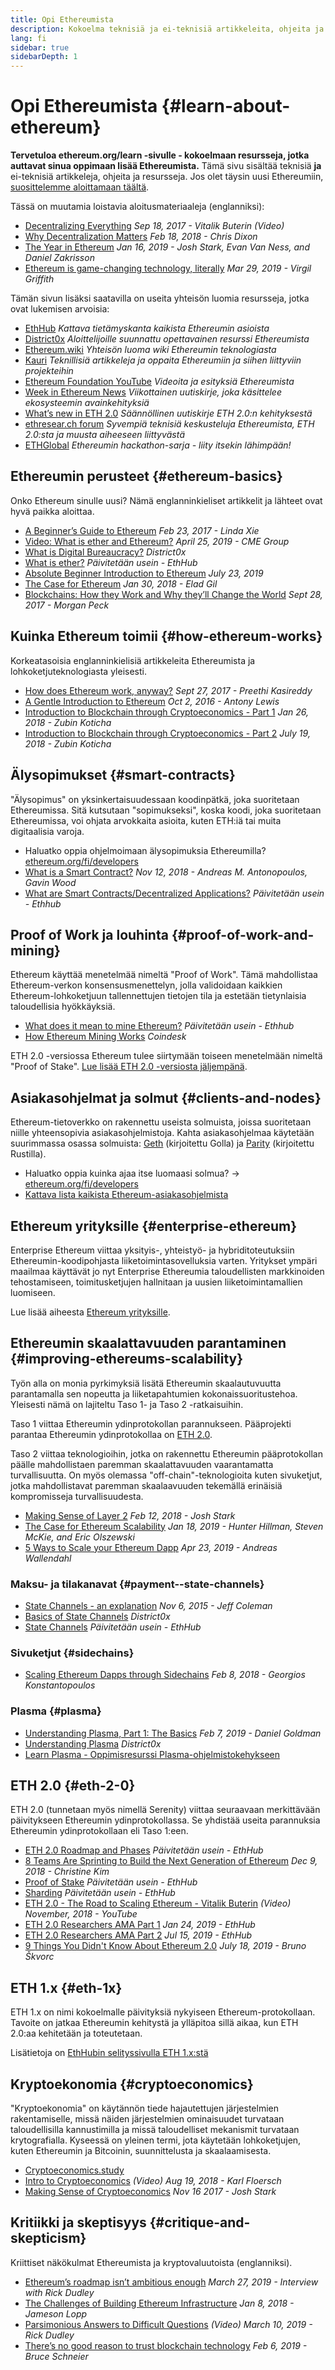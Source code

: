 ```yaml
---
title: Opi Ethereumista
description: Kokoelma teknisiä ja ei-teknisiä artikkeleita, ohjeita ja resursseja Ethereumin oppimiseen.
lang: fi
sidebar: true
sidebarDepth: 1
---
```


# Opi Ethereumista {#learn-about-ethereum}

**Tervetuloa ethereum.org/learn -sivulle - kokoelmaan resursseja, jotka auttavat sinua oppimaan lisää Ethereumista.** Tämä sivu sisältää teknisiä **ja** ei-teknisiä artikkeleja, ohjeita ja resursseja. Jos olet täysin uusi Ethereumiin, [suosittelemme aloittamaan täältä](/fi/beginners/).

Tässä on muutamia loistavia aloitusmateriaaleja (englanniksi):

- [Decentralizing Everything](https://www.youtube.com/watch?v=WSN5BaCzsbo&feature=youtu.be) _Sep 18, 2017 - Vitalik Buterin (Video)_
- [Why Decentralization Matters](https://medium.com/s/story/why-decentralization-matters-5e3f79f7638e) _Feb 18, 2018 - Chris Dixon_
- [The Year in Ethereum](https://medium.com/@jjmstark/the-year-in-ethereum-87a17d6f8276) _Jan 16, 2019 - Josh Stark, Evan Van Ness, and Daniel Zakrisson_
- [Ethereum is game-changing technology, literally](https://medium.com/@virgilgr/ethereum-is-game-changing-technology-literally-d67e01a01cf8) _Mar 29, 2019 - Virgil Griffith_

Tämän sivun lisäksi saatavilla on useita yhteisön luomia resursseja, jotka ovat lukemisen arvoisia:

- [EthHub](https://docs.ethhub.io) _Kattava tietämyskanta kaikista Ethereumin asioista_
- [District0x](https://education.district0x.io/general-topics/understanding-ethereum/) _Aloittelijoille suunnattu opettavainen resurssi Ethereumista_
- [Ethereum.wiki](https://eth.wiki) _Yhteisön luoma wiki Ethereumin teknologiasta_
- [Kauri](https://kauri.io) _Teknillisiä artikkeleja ja oppaita Ethereumiin ja siihen liittyviin projekteihin_
- [Ethereum Foundation YouTube](https://www.youtube.com/channel/UCNOfzGXD_C9YMYmnefmPH0g) _Videoita ja esityksiä Ethereumista_
- [Week in Ethereum News](https://weekinethereumnews.com/) _Viikottainen uutiskirje, joka käsittelee ekosysteemin avainkehityksiä_
- [What’s new in ETH 2.0](https://eth2.news) _Säännöllinen uutiskirje ETH 2.0:n kehityksestä_
- [ethresear.ch forum](https://ethresear.ch/) _Syvempiä teknisiä keskusteluja Ethereumista, ETH 2.0:sta ja muusta aiheeseen liittyvästä_
- [ETHGlobal](https://ethglobal.co) _Ethereumin hackathon-sarja - liity itsekin lähimpään!_

## Ethereumin perusteet {#ethereum-basics}

Onko Ethereum sinulle uusi? Nämä englanninkieliset artikkelit ja lähteet ovat hyvä paikka aloittaa.

- [A Beginner’s Guide to Ethereum](https://blog.coinbase.com/a-beginners-guide-to-ethereum-46dd486ceecf) _Feb 23, 2017 - Linda Xie_
- [Video: What is ether and Ethereum?](https://www.youtube.com/watch?v=fjnovGRQrRE) _April 25, 2019 - CME Group_
- [What is Digital Bureaucracy?](https://education.district0x.io/general-topics/understanding-ethereum/what-is-ethereum/) _District0x_
- [What is ether?](https://docs.ethhub.io/ethereum-basics/what-is-ether/) _Päivitetään usein - EthHub_
- [Absolute Beginner Introduction to Ethereum](https://www.mewtopia.com/absolute-beginners-guide/) _July 23, 2019_
- [The Case for Ethereum](http://blog.eladgil.com/2018/01/the-case-for-ethereum.html) _Jan 30, 2018 - Elad Gil_
- [Blockchains: How they Work and Why they’ll Change the World](https://spectrum.ieee.org/computing/networks/blockchains-how-they-work-and-why-theyll-change-the-world) _Sept 28, 2017 - Morgan Peck_

## Kuinka Ethereum toimii {#how-ethereum-works}

Korkeatasoisia englanninkielisiä artikkeleita Ethereumista ja lohkoketjuteknologiasta yleisesti.

- [How does Ethereum work, anyway?](https://medium.com/@preethikasireddy/how-does-ethereum-work-anyway-22d1df506369) _Sept 27, 2017 - Preethi Kasireddy_
- [A Gentle Introduction to Ethereum](https://bitsonblocks.net/2016/10/02/gentle-introduction-ethereum/) _Oct 2, 2016 - Antony Lewis_
- [Introduction to Blockchain through Cryptoeconomics - Part 1](https://medium.com/blockchain-at-berkeley/introduction-to-blockchain-through-cryptoeconomics-part-1-bitcoin-369f245067f9) _Jan 26, 2018 - Zubin Koticha_
- [Introduction to Blockchain through Cryptoeconomics - Part 2](https://medium.com/mechanism-labs/introduction-to-bitcoin-through-cryptoeconomics-part-2-proof-of-work-and-nakamoto-consensus-1252f6a6c012) _July 19, 2018 - Zubin Koticha_

## Älysopimukset {#smart-contracts}

"Älysopimus" on yksinkertaisuudessaan koodinpätkä, joka suoritetaan Ethereumissa. Sitä kutsutaan "sopimukseksi", koska koodi, joka suoritetaan Ethereumissa, voi ohjata arvokkaita asioita, kuten ETH:iä tai muita digitaalisia varoja.

- Haluatko oppia ohjelmoimaan älysopimuksia Ethereumilla? [ethereum.org/fi/developers](/developers/)
- [What is a Smart Contract?](https://github.com/ethereumbook/ethereumbook/blob/develop/07smart-contracts-solidity.asciidoc#what-is-a-smart-contract) _Nov 12, 2018 - Andreas M. Antonopoulos, Gavin Wood_
- [What are Smart Contracts/Decentralized Applications?](https://docs.ethhub.io/ethereum-basics/what-is-ethereum/#what-are-smart-contracts-and-decentralized-applications) _Päivitetään usein - Ethhub_

## Proof of Work ja louhinta {#proof-of-work-and-mining}

Ethereum käyttää menetelmää nimeltä "Proof of Work". Tämä mahdollistaa Ethereum-verkon konsensusmenettelyn, jolla validoidaan kaikkien Ethereum-lohkoketjuun tallennettujen tietojen tila ja estetään tietynlaisia taloudellisia hyökkäyksiä.

- [What does it mean to mine Ethereum?](https://docs.ethhub.io/using-ethereum/mining/) _Päivitetään usein - Ethhub_
- [How Ethereum Mining Works](https://www.coindesk.com/information/ethereum-mining-works) _Coindesk_

ETH 2.0 -versiossa Ethereum tulee siirtymään toiseen menetelmään nimeltä "Proof of Stake". [Lue lisää ETH 2.0 -versiosta jäljempänä](#eth-2-0).

## Asiakasohjelmat ja solmut {#clients-and-nodes}

Ethereum-tietoverkko on rakennettu useista solmuista, joissa suoritetaan niille yhteensopivia asiakasohjelmistoja. Kahta asiakasohjelmaa käytetään suurimmassa osassa solmuista: [Geth](https://geth.ethereum.org/) (kirjoitettu Golla) ja [Parity](https://www.parity.io/ethereum/) (kirjoitettu Rustilla).

- Haluatko oppia kuinka ajaa itse luomaasi solmua? → [ethereum.org/fi/developers](/developers/#clients-running-your-own-node/)
- [Kattava lista kaikista Ethereum-asiakasohjelmista](https://github.com/ConsenSys/ethereum-developer-tools-list#ethereum-clients)

## Ethereum yrityksille {#enterprise-ethereum}

Enterprise Ethereum viittaa yksityis-, yhteistyö- ja hybriditoteutuksiin Ethereumin-koodipohjasta liiketoimintasovelluksia varten. Yritykset ympäri maailmaa käyttävät jo nyt Enterprise Ethereumia taloudellisten markkinoiden tehostamiseen, toimitusketjujen hallnitaan ja uusien liiketoimintamallien luomiseen.

Lue lisää aiheesta [Ethereum yrityksille](/fi/enterprise/).

## Ethereumin skaalattavuuden parantaminen {#improving-ethereums-scalability}

Työn alla on monia pyrkimyksiä lisätä Ethereumin skaalautuvuutta parantamalla sen nopeutta ja liiketapahtumien kokonaissuoritustehoa. Yleisesti nämä on lajiteltu Taso 1- ja Taso 2 -ratkaisuihin.

Taso 1 viittaa Ethereumin ydinprotokollan parannukseen. Pääprojekti parantaa Ethereumin ydinprotokollaa on [ETH 2.0](#eth-2-0).

Taso 2 viittaa teknologioihin, jotka on rakennettu Ethereumin pääprotokollan päälle mahdollistaen paremman skaalattavuuden vaarantamatta turvallisuutta. On myös olemassa "off-chain"-teknologioita kuten sivuketjut, jotka mahdollistavat paremman skaalaavuuden tekemällä erinäisiä kompromisseja turvallisuudesta.

- [Making Sense of Layer 2](https://medium.com/l4-media/making-sense-of-ethereums-layer-2-scaling-solutions-state-channels-plasma-and-truebit-22cb40dcc2f4) _Feb 12, 2018 - Josh Stark_
- [The Case for Ethereum Scalability](https://medium.com/connext/the-case-for-ethereum-scalability-d2a8035f880f) _Jan 18, 2019 - Hunter Hillman, Steven McKie, and Eric Olszewski_
- [5 Ways to Scale your Ethereum Dapp](https://kauri.io/article/7ccaaa2fe7f344d5bf53807cb5c01530) _Apr 23, 2019 - Andreas Wallendahl_

### Maksu- ja tilakanavat {#payment--state-channels}

- [State Channels - an explanation](https://www.jeffcoleman.ca/state-channels/) _Nov 6, 2015 - Jeff Coleman_
- [Basics of State Channels](https://education.district0x.io/general-topics/understanding-ethereum/basics-state-channels/) _District0x_
- [State Channels](https://docs.ethhub.io/ethereum-roadmap/layer-2-scaling/state-channels/) _Päivitetään usein - EthHub_

### Sivuketjut {#sidechains}

- [Scaling Ethereum Dapps through Sidechains](https://medium.com/loom-network/dappchains-scaling-ethereum-dapps-through-sidechains-f99e51fff447) _Feb 8, 2018 - Georgios Konstantopoulos_

### Plasma {#plasma}

- [Understanding Plasma, Part 1: The Basics](https://www.theblockcrypto.com/2019/02/07/understanding-plasma-part-1-the-basics/) _Feb 7, 2019 - Daniel Goldman_
- [Understanding Plasma](https://education.district0x.io/general-topics/understanding-ethereum/understanding-plasma/) _District0x_
- [Learn Plasma - Oppimisresurssi Plasma-ohjelmistokehykseen](https://www.learnplasma.org/en/)

## ETH 2.0 {#eth-2-0}

ETH 2.0 (tunnetaan myös nimellä Serenity) viittaa seuraavaan merkittävään päivitykseen Ethereumin ydinprotokollassa. Se yhdistää useita parannuksia Ethereumin ydinprotokollaan eli Taso 1:een.

- [ETH 2.0 Roadmap and Phases](https://docs.ethhub.io/ethereum-roadmap/ethereum-2.0/eth-2.0-phases/) _Päivitetään usein - EthHub_
- [8 Teams Are Sprinting to Build the Next Generation of Ethereum](https://www.coindesk.com/next-gen-buidlers-the-8-teams-working-on-ethereum-2-0) _Dec 9, 2018 - Christine Kim_
- [Proof of Stake](https://docs.ethhub.io/ethereum-roadmap/ethereum-2.0/proof-of-stake/) _Päivitetään usein - EthHub_
- [Sharding](https://docs.ethhub.io/ethereum-roadmap/ethereum-2.0/sharding/) _Päivitetään usein - EthHub_
- [ETH 2.0 - The Road to Scaling Ethereum - Vitalik Buterin](https://youtu.be/kCVpDrlVesA) _(Video) November, 2018 - YouTube_
- [ETH 2.0 Researchers AMA Part 1](https://docs.ethhub.io/other/ethereum-2.0-ama/#part-1) _Jan 24, 2019 - EthHub_
- [ETH 2.0 Researchers AMA Part 2](https://docs.ethhub.io/other/ethereum-2.0-ama/#part-2) _Jul 15, 2019 - EthHub_
- [9 Things You Didn't Know About Ethereum 2.0](https://our.status.im/9-things-you-didnt-know-about-ethereum-2-0/) _July 18, 2019 - Bruno Škvorc_

## ETH 1.x {#eth-1x}

ETH 1.x on nimi kokoelmalle päivityksiä nykyiseen Ethereum-protokollaan. Tavoite on jatkaa Ethereumin kehitystä ja ylläpitoa sillä aikaa, kun ETH 2.0:aa kehitetään ja toteutetaan.

Lisätietoja on [EthHubin selityssivulla ETH 1.x:stä](https://docs.ethhub.io/ethereum-roadmap/ethereum-1.x/)

## Kryptoekonomia {#cryptoeconomics}

"Kryptoekonomia" on käytännön tiede hajautettujen järjestelmien rakentamiselle, missä näiden järjestelmien ominaisuudet turvataan taloudellisilla kannustimilla ja missä taloudelliset mekanismit turvataan krytografialla. Kyseessä on yleinen termi, jota käytetään lohkoketjujen, kuten Ethereumin ja Bitcoinin, suunnittelusta ja skaalaamisesta.

- [Cryptoeconomics.study](https://cryptoeconomics.study/)
- [Intro to Cryptoeconomics](https://www.youtube.com/watch?v=F0FCI8GxO5I) _(Video) Aug 19, 2018 - Karl Floersch_
- [Making Sense of Cryptoeconomics](https://medium.com/l4-media/making-sense-of-cryptoeconomics-5edea77e4e8d) _Nov 16 2017 - Josh Stark_

## Kritiikki ja skeptisyys {#critique-and-skepticism}

Kriittiset näkökulmat Ethereumista ja kryptovaluutoista (englanniksi).

- [Ethereum’s roadmap isn’t ambitious enough](https://decryptmedia.com/6136/vulcanize-rick-dudley-ethereum-roadmap-makerdao-polkadot) _March 27, 2019 - Interview with Rick Dudley_
- [The Challenges of Building Ethereum Infrastructure](https://medium.com/@lopp/the-challenges-of-building-ethereum-infrastructure-87e443e47a4b) _Jan 8, 2018 - Jameson Lopp_
- [Parsimonious Answers to Difficult Questions](https://www.youtube.com/watch?v=GOkSg0BuSdw&feature=youtu.be) _(Video) March 10, 2019 - Rick Dudley_
- [There’s no good reason to trust blockchain technology](https://www.wired.com/story/theres-no-good-reason-to-trust-blockchain-technology/) _Feb 6, 2019 - Bruce Schneier_
